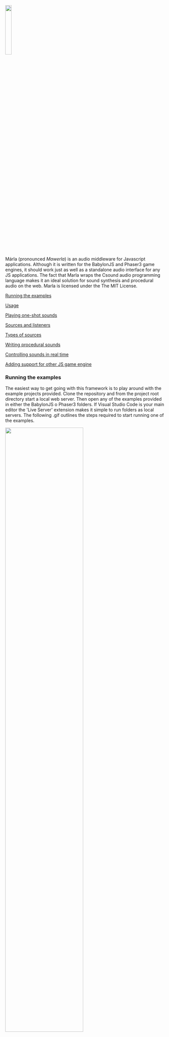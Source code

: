 

<img src="https://raw.githubusercontent.com/rorywalsh/Marla/master/imgs/marla.svg" style="width:20%" />

Márla (pronounced *Mawerla*) is an audio middleware for Javascript applications. Although it is written for the BabylonJS and Phaser3 game engines, it should work just as well as a standalone audio interface for any JS applications. The fact that Marla wraps the Csound audio programming language makes it an ideal solution for sound synthesis and procedural audio on the web. Marla is licensed under the The MIT License.     


[Running the examples](#running_examples)

[Usage](#usage)

[Playing one-shot sounds](#oneshot_sounds)

[Sources and listeners](#sources_listeners)

[Types of sources](#source_types)

[Writing procedural sounds](#procedural_events)

[Controlling sounds in real time](#realtime_sounds)

[Adding support for other JS game engine](#other_js_engines)



<a name="running_examples"></a>
### Running the examples

The easiest way to get going with this framework is to play around with the example projects provided. Clone the repository and from the project root directory start a local web server. Then open any of the examples provided in either the BabylonJS o Phaser3 folders. If Visual Studio Code is your main editor the 'Live Server' extension makes it simple to run folders as local servers. The following .gif outlines the steps required to start running one of the examples. 


<img src="imgs/liveServer.gif" style="width:70%" />

<br>
<br>
<br>
<br>

<a name="usage"></a>
### Usage

When it comes to using this framework with existing projects, the first thing to do is add the lettucejs folder to your project root directory. You will then need to add the `marla.js`, `marlaInstrs.js` and `csound.js` scripts to your document body. The `marla.csd` file should be placed one folder up from the `lettucejs` directory. 


```javascript
<script src="../csound/csound.js"> </script>
<script src="../marla.js"> </script>
<script src="../marlaInstrs.js"> </script>
```

Once the scripts have been included a new Marla object will beed to be created. This can be done in the `didModuleLoad()` function that gets called when the sound engine has finished loading all relevant sound modules. In the code below, the marla object is created and the default audio assets directory is set. In this instance Marla is told the "Phaser3" game engine is to be used. You can also specify "BabylonJS". Setting the game engine provides Marla with the information it needs to carry out correct amplitude scaling based on positional vectors. Following the creation of the Marla object a call is made to [`Marla.addFiles()`](/docs/index.html#addfiles). This function adds all the sound files needed for your game to the local file system. You must add all sound files you intend to use in this manner. After the files have been added, a call to [`Marla.start()`](/docs/index.html#start) will start the audio. 

```javascript
var marla;
function moduleDidLoad() {          
    marla = new Marla("Phaser3");
    marla.setAudioDirectory("../audio");
    marla.addFiles(new Array('bestSoundEver.mp3'));
    marla.start();
}
```
<br>
<br>
<br>
<br>

<a name="oneshot_sounds"></a>
### Playing one-shot sounds

To play a one-shot sound just call [`Marla.playSound(filename)`](/docs/index.html#playsound). Ensure that the file you wish to play has already been loaded using the [`Marla.addFiles()`](/docs/index.html#addfiles) function. The playSound function also takes some optional parameters which are described in the reference manual. In the code below the sound is triggered with an amplitude reduction of .5, a playback speed of half full rate, and a short time delay of .1 seconds.  

```javascript
if (this.keys.A.isDown)
{   
    marla.playSound('bestSoundEver.wav', {amp:.5, delay:.1, speed:.5});    
}
```

Multi-sample one-shot sounds can be created using the [`Marla.playMultiSound()`](/docs/index.html#playmultisound) function. This function takes an array of audio files rather than a single one. Marla will randomly choose one file from the list to play each time the function is called. As is the case with all sound playing functions, you must make certain that you have added the files using the [`Marla.addFIles()`](/docs/index.html#addfiles) function. 

```javascript
if (this.keys.A.isDown)
{   
    marla.playMultiSound(new Array('1.ogg', '2.ogg', '3.ogg', '4.ogg', '5.ogg'), {amp:.5, delay:.1, speed:.5});    
}
```

<br>
<br>
<br>
<br>

<a name="sources_listeners"></a>
### Sources and listeners

If you wish to avail of automatic amplitude scaling based on proximity of objects to each other, you will need to use sources and a listener. There is only one listener per scene, and it is usually the camera object. In the code below, a BabylonJS camera object is set to be the listener.  

```javascript
var camera = new BABYLON.FreeCamera("FreeCamera", new BABYLON.Vector3(10, 2, -80), scene);
marla.addListener(camera);
```

>***Note:*** *if you plan to manage amplitude attenuation yourself you don't need add a listener. It's sole purpose is to provide positional information for sources.* 

Any number of sources can be added to a scene. Once created, they can be controlled using a range of special source functions, such as [`Marla.setSourceAmplitude()`](/docs/index.html#setsourceamplitude) or [`Marla.setSourceCutoff()`](/docs/index.html#setsourcecutoff). Sources can be either dynamic, meaning their amplitude will be constantly updated based on their position relative to the scene's listener, or static, meaning their amplitude levels will need to be managed manually. To add a dynamic source to a scene, call [`Marla.addSource()`](/docs/index.html#addsource). In the code below, the 'bestSoundEver.ogg' file is attached to the radio game object. Sources can be set up to play just once if the `oneShot` parameter is set to true. 

```javascript
var radio = new BABYLON.MeshBuilder.CreateBox('Radio', {height: 5, width: 5, depth: 0.5}, scene);
radio.position = new BABYLON.Vector3(-2, 1, -20);
marla.addSource(radio, 'bestSoundEver.ogg');
```

[`Marla.update()`](/docs/index.html#update) needs to be called in the game's main loop in order for to carry out automatic amplitude scaling based on the distance between sources and a listener. If [`Marla.update()`](/docs/index.html#update) is not called all sound will stay at the same amplitude until [`Marla.setSourceAmplitude()`](/docs/index.html#setsourceamplitude) is called.


To add a static sound source simply pass a "name" string to the first parameter of the [`Marla.addSource()`](/docs/index.html#addsource) function. The same "name" string should be used when controlling any aspect of the source. The code below shows an example a static sound source which will play at a constant level for the duration of the game. Static sound sources are useful for background music and sounds that don't need to have their amplitudes constantly readjusted. 

```javascript
marla.addSource("menu", "menu.wav");
```

>Sound sources can be also be given named Csound instruments to process. See [below](#named_instrument) for further details.

<br>
<br>
<br>
<br>

<a name="source_types"></a>
### Controlling sources

Source sources can be set up in a multitude of different ways. Optional parameters can determine if they start playing when the game does, or if they should play as a one-shot sample, in which case the the [`Marla.playSource()`](/docs/index.html#playsource) function can be used to trigger it at any point during the game. 

Other parameters allow for distance scaling, amplitude scaling, and playback speed. A `randomInterval` parameter can be used to trigger random playback of samples. The `minInterval` parameter sets the minimum time between random plays.

>The minInterval parameter only works when the randomInterval is set to a value greater than 0

<br>
If an array of sound files is passed to the `clip` parameter, Marla will automatically sequence the files. They will play one after another by default, but can also be set to play randomly.

A source may have a new file set dynamically at any point during the game. The parameters for fade in and out will determine how much of an overlap takes place when a new file is triggered. The `transition` parameter will set how the file starts playing. This is set to `immediate` by default. This means as soon as [`Marla.setSourceFile()`](/docs/index.html#setsourcefile) is called, the new file will start playing. If transition is set to `wait`, the current sample will finish playing back before the new one starts, depending of course on the fade times. 

<a name="procedural_events"></a>
### Writing procedural events

Although this framework provides various functions for playing back and controlling audio events, its real strenght lies in the fact that you can easily expose the power of Csound. This makes it very simple to create sound events on the fly. The simplest way to do this is to code some Csound instruments in the marla.csd file that automatically gets compiled when the game starts. Once the instrument is compiled it cane be triggered at run time using the 
`Marla.sendEvent(string)` function.  

Procedural sound can also be added on the fly using the `Marla.addCustomSound()` function. For example, the following code creates a simple custom sound. The Csound code generates a simple sine wave with an exponential decay. 

```javascript
const paddleSound =`
    instr PADDLE
        iFreq = p4
        kNum active "PADDLE"
        aEnv expon .5, p3, .001
        a1 oscili aEnv, cpsmidinn(iFreq)
        outs a1/kNum, a1/kNum
    endin`;
marla.addCustomSound(paddleSound);
```

When triggering this event, one must be careful to pass a frequency value as its 4th parameter. In this way the pitch of the sound can be dynamically altered each time its played. In the code below the custom sound is triggered each time a player presses the 'A' key. 

```javascript
if (this.keys.A.isDown)
{   
    marla.sendEvent('i"PADDLE" 0 1 '+(50+player.x).toString());    
}
```

<a name="realtime_sounds"></a>
### Controlling sounds in real time

Although the above code will play a different pitch each time it is triggered, the information sent to the instrument is 'init' time only. This means it can't be updated once the instrument starts. If you wish to control parameters of a custom sound in real time you can do so using named channels. These requires the use of the `chnget` opcode in your custom Csound instrument. The following code example creates a custom sound whose frequency is set by the player's x position. 

```javascript
const paddleSound =`
    instr PLAYER
        kFreq chnget "frequency"
        a1 oscili aEnv, kFreq
        outs a1, a1
    endin`;
marla.addCustomSound(paddleSound);
```

The channel can be updated in the game loop by calling `Marla.setChannel(channel, value)`.

```javascript
//main rendering/game loop
gameEngine.update(){
    marla.setChannel('frequency', player.x);
}
```

<br>
<br>
<br>
<br>

<a name="other_js_engines"></a>
### Adding support for other JS game engines

This system is extremely lightweight, and is provided merely as a first step towards creating bespoke sound engines for JS based game.  

Apart from `Marla.addListener()` and the various `Marla::addSource()`, all of the functions in this framework are engine agnostic. These methods however work with objects that contains a name and position vector. If you want to add support for another game engine that doesn't support game objects, you will need to create a new class that contains a `name` and some kind of positional vector. You can then modify the `Marla.setSourceAmplitude(source, listener, scale)` function to set the correct distance between objects. Alternatively you can just use a "name" string with any of the `addSource()` functions and control amplitude manually. 

<br>
<br>
<br>
<br>

<a name="named_instrument"></a>
### Using named instruments as sound clips

If for example your marla.csd file contains a Csound instrument called `CHURCH_BELLS`, and would like Marla to automatically scale it's amplitude, you can pass the instrument name to [`Marla.addSource()`](/docs/index.html#addsource) in place of a sound file. In the following code we do just that.


```javascript
var radio = new BABYLON.MeshBuilder.CreateBox('Radio', {height: 5, width: 5, depth: 0.5}, scene);
radio.position = new BABYLON.Vector3(-2, 1, -20);
marla.addSource(radio, "CHURCH_BELLS");
```

>***Note:*** *You cannot pass p-fields to any Csound instruments added as sources in the manner described above. If you want to have any real-time control over parameters use named channels.* 
